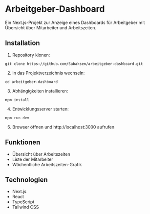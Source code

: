 # Arbeitgeber-Dashboard

Ein Next.js-Projekt zur Anzeige eines Dashboards für Arbeitgeber mit Übersicht über Mitarbeiter und Arbeitszeiten.

## Installation

1. Repository klonen:
```
git clone https://github.com/Sabaksen/arbeitgeber-dashboard.git
```

2. In das Projektverzeichnis wechseln:
```
cd arbeitgeber-dashboard
```

3. Abhängigkeiten installieren:
```
npm install
```

4. Entwicklungsserver starten:
```
npm run dev
```

5. Browser öffnen und http://localhost:3000 aufrufen

## Funktionen

- Übersicht über Arbeitszeiten
- Liste der Mitarbeiter
- Wöchentliche Arbeitszeiten-Grafik

## Technologien

- Next.js
- React
- TypeScript
- Tailwind CSS
